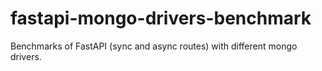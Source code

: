 # fastapi-mongo-drivers-benchmark
Benchmarks of FastAPI (sync and async routes) with different mongo drivers.

